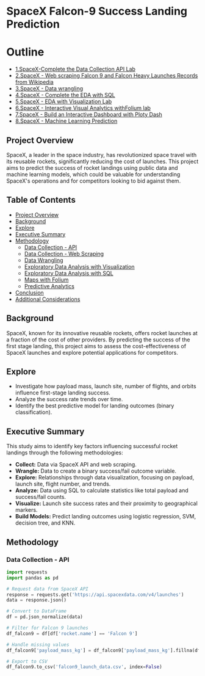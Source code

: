 # SpaceX Falcon-9 Success Landing Prediction
# Outline
* [1.SpaceX-Complete the Data Collection API Lab](https://github.com/takeshi298/IBM-Data-Sicence/blob/main/1.SpaceX-Complete%20the%20Data%20Collection%20API%20Lab.ipynb)
* [2.SpaceX - Web scraping Falcon 9 and Falcon Heavy Launches Records from Wikipedia](https://github.com/takeshi298/IBM-Data-Sicence/blob/main/2.SpaceX%20-%20Web%20scraping%20Falcon%209%20and%20Falcon%20Heavy%20Launches%20Records%20from%20Wikipedia.ipynb)
* [3.SpaceX - Data wrangling](https://github.com/takeshi298/IBM-Data-Sicence/blob/main/3.SpaceX%20-%20Data%20wrangling.ipynb)
* [4.SpaceX - Complete the EDA with SQL](https://github.com/takeshi298/IBM-Data-Sicence/blob/main/4.SpaceX%20-%20Complete%20the%20EDA%20with%20SQL.ipynb)
* [5.SpaceX - EDA with Visualization Lab](https://github.com/takeshi298/IBM-Data-Sicence/blob/main/5.SpaceX%20-%20EDA%20with%20Visualization%20Lab.ipynb)
* [6.SpaceX - Interactive Visual Analytics withFolium lab](https://github.com/takeshi298/IBM-Data-Sicence/blob/main/6.SpaceX%20-%20Interactive%20Visual%20Analytics%20withFolium%20lab.ipynb)
* [7.SpaceX - Build an Interactive Dashboard with Ploty Dash](https://github.com/takeshi298/IBM-Data-Sicence/blob/main/7.SpaceX%20-%20%20Build%20an%20Interactive%20Dashboard%20with%20Ploty%20Dash.ipynb.py)
* [8.SpaceX - Machine Learning Prediction](https://github.com/takeshi298/IBM-Data-Sicence/blob/main/8.SpaceX%20-%20Machine%20Learning%20Prediction.ipynb)

## Project Overview

SpaceX, a leader in the space industry, has revolutionized space travel with its reusable rockets, significantly reducing the cost of launches. This project aims to predict the success of rocket landings using public data and machine learning models, which could be valuable for understanding SpaceX's operations and for competitors looking to bid against them.

## Table of Contents

- [Project Overview](#project-overview)
- [Background](#background)
- [Explore](#explore)
- [Executive Summary](#executive-summary)
- [Methodology](#methodology)
  - [Data Collection - API](#data-collection---api)
  - [Data Collection - Web Scraping](#data-collection---web-scraping)
  - [Data Wrangling](#data-wrangling)
  - [Exploratory Data Analysis with Visualization](#exploratory-data-analysis-with-visualization)
  - [Exploratory Data Analysis with SQL](#exploratory-data-analysis-with-sql)
  - [Maps with Folium](#maps-with-folium)
  - [Predictive Analytics](#predictive-analytics)
- [Conclusion](#conclusion)
- [Additional Considerations](#additional-considerations)

## Background

SpaceX, known for its innovative reusable rockets, offers rocket launches at a fraction of the cost of other providers. By predicting the success of the first stage landing, this project aims to assess the cost-effectiveness of SpaceX launches and explore potential applications for competitors.

## Explore

- Investigate how payload mass, launch site, number of flights, and orbits influence first-stage landing success.
- Analyze the success rate trends over time.
- Identify the best predictive model for landing outcomes (binary classification).

## Executive Summary

This study aims to identify key factors influencing successful rocket landings through the following methodologies:
- **Collect:** Data via SpaceX API and web scraping.
- **Wrangle:** Data to create a binary success/fail outcome variable.
- **Explore:** Relationships through data visualization, focusing on payload, launch site, flight number, and trends.
- **Analyze:** Data using SQL to calculate statistics like total payload and success/fail counts.
- **Visualize:** Launch site success rates and their proximity to geographical markers.
- **Build Models:** Predict landing outcomes using logistic regression, SVM, decision tree, and KNN.

## Methodology

### Data Collection - API

```python
import requests
import pandas as pd

# Request data from SpaceX API
response = requests.get('https://api.spacexdata.com/v4/launches')
data = response.json()

# Convert to DataFrame
df = pd.json_normalize(data)

# Filter for Falcon 9 launches
df_falcon9 = df[df['rocket.name'] == 'Falcon 9']

# Handle missing values
df_falcon9['payload_mass_kg'] = df_falcon9['payload_mass_kg'].fillna(df_falcon9['payload_mass_kg'].mean())

# Export to CSV
df_falcon9.to_csv('falcon9_launch_data.csv', index=False)
